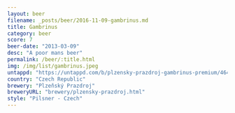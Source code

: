 ```yaml
---
layout: beer
filename: _posts/beer/2016-11-09-gambrinus.md
title: Gambrinus
category: beer
score: 7
beer-date: "2013-03-09"
desc: "A poor mans beer"
permalink: /beer/:title.html
img: /img/list/gambrinus.jpeg
untappd: "https://untappd.com/b/plzensky-prazdroj-gambrinus-premium/46417"
country: "Czech Republic"
brewery: "Plzeňský Prazdroj"
breweryURL: "brewery/plzensky-prazdroj.html"
style: "Pilsner - Czech"
---
```

